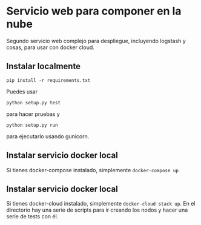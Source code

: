 # Servicio web para componer en la nube

Segundo servicio web complejo para despliegue, incluyendo logstash y
cosas, para usar con docker cloud.

## Instalar localmente

	pip install -r requirements.txt

Puedes usar

	python setup.py test

para hacer pruebas y

	python setup.py run
	
para ejecutarlo usando gunicorn.



## Instalar servicio docker local

Si tienes docker-compose instalado, simplemente `docker-compose up`

## Instalar servicio docker local

Si tienes docker-cloud instalado, simplemente `docker-cloud stack
up`. En el directorio hay una serie de scripts para ir creando los
nodos y hacer una serie de tests con él. 



